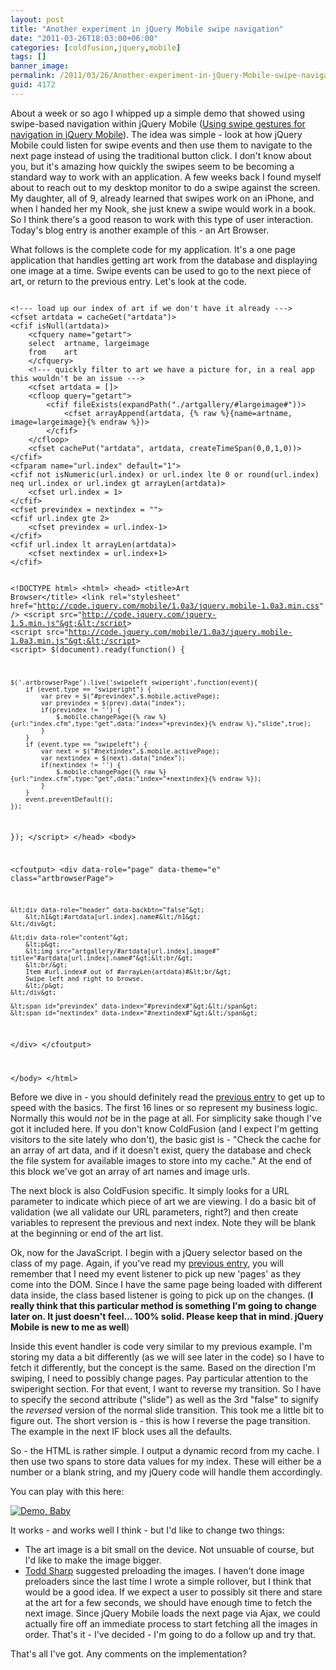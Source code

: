 ```yaml
---
layout: post
title: "Another experiment in jQuery Mobile swipe navigation"
date: "2011-03-26T18:03:00+06:00"
categories: [coldfusion,jquery,mobile]
tags: []
banner_image: 
permalink: /2011/03/26/Another-experiment-in-jQuery-Mobile-swipe-navigation
guid: 4172
---
```


About a week or so ago I whipped up a simple demo that showed using swipe-based navigation within jQuery Mobile (<a href="http://www.raymondcamden.com/index.cfm/2011/3/14/Using-swipe-gestures-for-navigation-in-jQuery-Mobile">Using swipe gestures for navigation in jQuery Mobile</a>). The idea was simple - look at how jQuery Mobile could listen for swipe events and then use them to navigate to the next page instead of using the traditional button click. I don't know about you, but it's amazing how quickly the swipes seem to be becoming a standard way to work with an application. A few weeks back I found myself about to reach out to my desktop monitor to do a swipe against the screen. My daughter, all of 9, already learned that swipes work on an iPhone, and when I handed her my Nook, she just knew a swipe would work in a book. So I think there's a good reason to work with this type of user interaction. Today's blog entry is another example of this - an Art Browser.
<!--more-->
<p>

What follows is the complete code for my application. It's a one page application that handles getting art work from the database and displaying one image at a time. Swipe events can be used to go to the next piece of art, or return to the previous entry. Let's look at the code.

<p>

<code>
&lt;!--- load up our index of art if we don't have it already ---&gt;
&lt;cfset artdata = cacheGet("artdata")&gt;
&lt;cfif isNull(artdata)&gt;
	&lt;cfquery name="getart"&gt;
	select	artname, largeimage
	from	art
	&lt;/cfquery&gt;
	&lt;!--- quickly filter to art we have a picture for, in a real app this wouldn't be an issue ---&gt;
	&lt;cfset artdata = []&gt;
	&lt;cfloop query="getart"&gt;
		&lt;cfif fileExists(expandPath("./artgallery/#largeimage#"))&gt;
			&lt;cfset arrayAppend(artdata, {% raw %}{name=artname, image=largeimage}{% endraw %})&gt;
		&lt;/cfif&gt;
	&lt;/cfloop&gt;
	&lt;cfset cachePut("artdata", artdata, createTimeSpan(0,0,1,0))&gt;
&lt;/cfif&gt;
&lt;cfparam name="url.index" default="1"&gt;
&lt;cfif not isNumeric(url.index) or url.index lte 0 or round(url.index) neq url.index or url.index gt arrayLen(artdata)&gt;
	&lt;cfset url.index = 1&gt;
&lt;/cfif&gt;
&lt;cfset previndex = nextindex = ""&gt;
&lt;cfif url.index gte 2&gt;
	&lt;cfset previndex = url.index-1&gt;
&lt;/cfif&gt;
&lt;cfif url.index lt arrayLen(artdata)&gt;
	&lt;cfset nextindex = url.index+1&gt;
&lt;/cfif&gt;

&lt;!DOCTYPE html&gt; 
&lt;html&gt; 
	&lt;head&gt; 
	&lt;title&gt;Art Browser&lt;/title&gt; 
	&lt;link rel="stylesheet" href="http://code.jquery.com/mobile/1.0a3/jquery.mobile-1.0a3.min.css" /&gt;
	&lt;script src="http://code.jquery.com/jquery-1.5.min.js"&gt;&lt;/script&gt;
	&lt;script src="http://code.jquery.com/mobile/1.0a3/jquery.mobile-1.0a3.min.js"&gt;&lt;/script&gt;
&lt;script&gt;
$(document).ready(function() {

	$('.artbrowserPage').live('swipeleft swiperight',function(event){
		if (event.type == "swiperight") {
			var prev = $("#previndex",$.mobile.activePage);
			var previndex = $(prev).data("index");
			if(previndex != '') {
				$.mobile.changePage({% raw %}{url:"index.cfm",type:"get",data:"index="+previndex}{% endraw %},"slide",true);
			}
		}
		if (event.type == "swipeleft") {
			var next = $("#nextindex",$.mobile.activePage);
			var nextindex = $(next).data("index");
			if(nextindex != '') {
				$.mobile.changePage({% raw %}{url:"index.cfm",type:"get",data:"index="+nextindex}{% endraw %});
			}
		}
		event.preventDefault();
	});
});
&lt;/script&gt;
&lt;/head&gt; 
&lt;body&gt; 

&lt;cfoutput&gt;
&lt;div data-role="page" data-theme="e" class="artbrowserPage"&gt;

	&lt;div data-role="header" data-backbtn="false"&gt;
		&lt;h1&gt;#artdata[url.index].name#&lt;/h1&gt;
	&lt;/div&gt;

	&lt;div data-role="content"&gt;	
		&lt;p&gt;
		&lt;img src="artgallery/#artdata[url.index].image#" title="#artdata[url.index].name#"&gt;&lt;br/&gt;
		&lt;br/&gt;
		Item #url.index# out of #arrayLen(artdata)#&lt;br/&gt;
		Swipe left and right to browse.
		&lt;/p&gt;
	&lt;/div&gt;

	&lt;span id="previndex" data-index="#previndex#"&gt;&lt;/span&gt;
	&lt;span id="nextindex" data-index="#nextindex#"&gt;&lt;/span&gt;
	
&lt;/div&gt;
&lt;/cfoutput&gt;

&lt;/body&gt;
&lt;/html&gt;
</code>

<p>

Before we dive in - you should definitely read the <a href="http://www.coldfusionjedi.com/index.cfm/2011/3/14/Using-swipe-gestures-for-navigation-in-jQuery-Mobile">previous entry</a> to get up to speed with the basics. The first 16 lines or so represent my business logic. Normally this would <i>not</i> be in the page at all. For simplicity sake though I've got it included here. If you don't know ColdFusion (and I expect I'm getting visitors to the site lately who don't), the basic gist is - "Check the cache for an array of art data, and if it doesn't exist, query the database and check the file system for available images to store into my cache." At the end of this block we've got an array of art names and image urls. 

<p>

The next block is also ColdFusion specific. It simply looks for a URL parameter to indicate which piece of art we are viewing. I do a basic bit of validation (we all validate our URL parameters, right?) and then create variables to represent the previous and next index. Note they will be blank at the beginning or end of the art list.

<p>

Ok, now for the JavaScript. I begin with a jQuery selector based on the class of my page. Again, if you've read my <a href="http://www.coldfusionjedi.com/index.cfm/2011/3/14/Using-swipe-gestures-for-navigation-in-jQuery-Mobile">previous entry</a>, you will remember that I need my event listener to pick up new 'pages' as they come into the DOM. Since I have the same page being loaded with different data inside, the class based listener is going to pick up on the changes. (<b>I really think that this particular method is something I'm going to change later on. It just doesn't feel... 100% solid. Please keep that in mind. jQuery Mobile is new to me as well</b>)

<p>

Inside this event handler is code very similar to my previous example. I'm storing my data a bit differently (as we will see later in the code) so I have to fetch it differently, but the concept is the same. Based on the direction I'm swiping, I need to possibly change pages. Pay particular attention to the swiperight section. For that event, I want to reverse my transition. So I have to specify the second attribute ("slide") as well as the 3rd "false" to signify the <i>reversed</i> version of the normal slide transition. This took me a little bit to figure out. The short version is - this is how I reverse the page transition. The example in the next IF block uses all the defaults. 

<p>

So - the HTML is rather simple. I output a dynamic record from my cache. I then use two spans to store data values for my index. These will either be a number or a blank string, and my jQuery code will handle them accordingly. 

<p>

You can play with this here:

<p>

<a href="http://www.coldfusionjedi.com/demos/artbrowse"><img src="https://static.raymondcamden.com/images/cfjedi/icon_128.png" title="Demo, Baby" border="0"></a>

<p>

It works - and works well I think - but I'd like to change two things:

<p>

<ul>
<li>The art image is a bit small on the device. Not unsuable of course, but I'd like to make the image bigger. 
<li><a href="http://www.cfsilence.com">Todd Sharp</a> suggested  preloading the images. I haven't done image preloaders since the last time I wrote a simple rollover, but I think that would be a good idea. If we expect a user to possibly sit there and stare at the art for a few seconds, we should have enough time to fetch the next image. Since jQuery Mobile loads the next page via Ajax, we could actually fire off an immediate process to start fetching all the images in order. That's it - I've decided - I'm going to do a follow up and try that.
</ul>

<p>

That's all I've got. Any comments on the implementation?